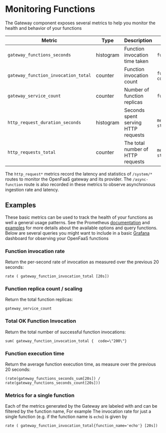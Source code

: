 # Monitoring Functions

The Gateway component exposes several metrics to help you monitor the health and behavior of your functions

| Metric                              | Type       | Description                         | Labels                     |
| ----------------------------------- | ---------- | ----------------------------------- | -------------------------- |
| `gateway_functions_seconds`         | histogram  | Function invocation time taken      | `function_name`            |
| `gateway_function_invocation_total` | counter    | Function invocation count           | `function_name`, `code`    |
| `gateway_service_count`             | counter    | Number of function replicas         | `function_name`            |
| `http_request_duration_seconds`     | histogram  | Seconds spent serving HTTP requests | `method`, `path`, `status` |
| `http_requests_total`               | counter    | The total number of HTTP requests   | `method`, `path`, `status` |

The `http_request*` metrics record the latency and statistics of `/system/*` routes to monitor the OpenFaaS gateway and its provider. The `/async-function` route is also recorded in these metrics to observe asynchronous ingestion rate and latency.

## Examples

These basic metrics can be used to track the health of your functions as well a general usage patterns. See the Prometheus [documentation][prom-query-basics] and [examples][prom-query-examples] for more details about the available options and query functions. Below are several queries you might want to include in a basic [Grafana](https://grafana.com) dashboard for observing your OpenFaaS functions

### Function invocation rate

Return the per-second rate of invocation as measured over the previous 20 seconds:

```
rate ( gateway_function_invocation_total [20s])
```

### Function replica count / scaling

Return the total function replicas:

```
gateway_service_count
```

### Total OK Function Invocation

Return the total number of successful function invocations:

```
sum( gateway_function_invocation_total {  code=\"200\"}
```

### Function execution time

Return the average function execution time, as measure over the previous 20 seconds:

```
(rate(gateway_functions_seconds_sum[20s]) / rate(gateway_functions_seconds_count[20s]))
```

### Metrics for a single function

Each of the metrics generated by the Gateway are labeled with and can be filtered by the function name,  For example The invocation rate for just a single function (e.g. if the function name is `echo`) is given by

```
rate ( gateway_function_invocation_total{function_name='echo'} [20s])
```

[prom-query-basics]: https://prometheus.io/docs/prometheus/latest/querying/basics/
[prom-query-examples]: https://prometheus.io/docs/prometheus/latest/querying/examples/

